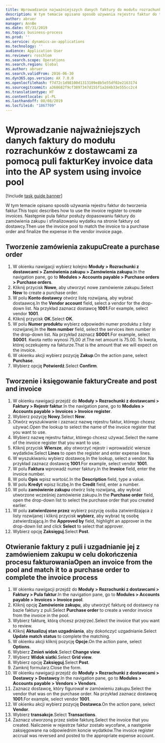 ```yaml
---
title: Wprowadzanie najważniejszych danych faktury do modułu rozrachunków z dostawcami za pomocą puli faktur
description: W tym temacie opisano sposób używania rejestru faktur do tworzenia faktur.
author: abruer
manager: AnnBe
ms.date: 07/31/2019
ms.topic: business-process
ms.prod: ''
ms.service: dynamics-ax-applications
ms.technology: ''
audience: Application User
ms.reviewer: roschlom
ms.search.scope: Operations
ms.search.region: Global
ms.author: abruer
ms.search.validFrom: 2016-06-30
ms.dyn365.ops.version: AX 7.0.0
ms.openlocfilehash: f7d72c1d98100d1313109e8b5e55df02e2163174
ms.sourcegitcommit: a368682f9cf3897347d155f1a2d4b33e555cc2c4
ms.translationtype: HT
ms.contentlocale: pl-PL
ms.lasthandoff: 08/08/2019
ms.locfileid: "1867709"
---
```

# <a name="key-invoice-data-into-the-ap-system-using-invoice-pool"></a><span data-ttu-id="8bbef-103">Wprowadzanie najważniejszych danych faktury do modułu rozrachunków z dostawcami za pomocą puli faktur</span><span class="sxs-lookup"><span data-stu-id="8bbef-103">Key invoice data into the AP system using invoice pool</span></span>

[!include [task guide banner](../../includes/task-guide-banner.md)]

<span data-ttu-id="8bbef-104">W tym temacie opisano sposób używania rejestru faktur do tworzenia faktur.</span><span class="sxs-lookup"><span data-stu-id="8bbef-104">This topic describes how to use the invoice register to create invoices.</span></span> <span data-ttu-id="8bbef-105">Następnie pula faktur posłuży dopasowaniu faktury do zamówienia zakupu i sfinalizowaniu wydatku na stronie faktury od dostawcy.</span><span class="sxs-lookup"><span data-stu-id="8bbef-105">Then use the invoice pool to match the invoice to a purchase order and finalize the expense in the vendor invoice page.</span></span>


## <a name="create-a-purchase-order"></a><span data-ttu-id="8bbef-106">Tworzenie zamówienia zakupu</span><span class="sxs-lookup"><span data-stu-id="8bbef-106">Create a purchase order</span></span>
1. <span data-ttu-id="8bbef-107">W okienku nawigacji wybierz kolejno **Moduły > Rozrachunki z dostawcami > Zamówienia zakupu > Zamówienia zakupu**.</span><span class="sxs-lookup"><span data-stu-id="8bbef-107">In the navigation pane, go to **Modules > Accounts payable > Purchase orders > Purchase orders**.</span></span>
2. <span data-ttu-id="8bbef-108">Kliknij przycisk **Nowe**, aby utworzyć nowe zamówienie zakupu.</span><span class="sxs-lookup"><span data-stu-id="8bbef-108">Select **New** to create a purchase order.</span></span>
3. <span data-ttu-id="8bbef-109">W polu **Konto dostawcy** otwórz listę rozwijaną, aby wybrać dostaawcę.</span><span class="sxs-lookup"><span data-stu-id="8bbef-109">In the **Vendor account** field, select a vendor for the drop-down list.</span></span> <span data-ttu-id="8bbef-110">Na przykład zaznacz dostawcę **1001**.</span><span class="sxs-lookup"><span data-stu-id="8bbef-110">For example, select vendor **1001**.</span></span>
4. <span data-ttu-id="8bbef-111">Kliknij przycisk **OK**.</span><span class="sxs-lookup"><span data-stu-id="8bbef-111">Select **OK**.</span></span>
5. <span data-ttu-id="8bbef-112">W polu **Numer produktu** wybierz odpowiedni numer produktu z listy rozwijanej.</span><span class="sxs-lookup"><span data-stu-id="8bbef-112">In the **Item number** field, select the services item number in the drop-down list.</span></span> <span data-ttu-id="8bbef-113">Na przykład zaznacz **S0001**.</span><span class="sxs-lookup"><span data-stu-id="8bbef-113">For example, select **S0001**.</span></span> <span data-ttu-id="8bbef-114">Kwota netto wynosi 75,00 zł.</span><span class="sxs-lookup"><span data-stu-id="8bbef-114">The net amount is 75.00.</span></span>  <span data-ttu-id="8bbef-115">To kwota, której oczekujemy na fakturze.</span><span class="sxs-lookup"><span data-stu-id="8bbef-115">That is the amount that we will expect on the invoice.</span></span>  
6. <span data-ttu-id="8bbef-116">W okienku akcji wybierz pozycję **Zakup**.</span><span class="sxs-lookup"><span data-stu-id="8bbef-116">On the action pane, select **Purchase**.</span></span>
7. <span data-ttu-id="8bbef-117">Wybierz opcję **Potwierdź**.</span><span class="sxs-lookup"><span data-stu-id="8bbef-117">Select **Confirm**.</span></span>

## <a name="create-and-post-and-invoice"></a><span data-ttu-id="8bbef-118">Tworzenie i księgowanie faktury</span><span class="sxs-lookup"><span data-stu-id="8bbef-118">Create and post and invoice</span></span>
1. <span data-ttu-id="8bbef-119">W okienku nawigacji przejdź do **Moduły > Rozrachunki z dostawcami > Faktury > Rejestr faktur**.</span><span class="sxs-lookup"><span data-stu-id="8bbef-119">In the navigation pane, go to **Modules > Accounts payable > Invoices > Invoice register**.</span></span>
2. <span data-ttu-id="8bbef-120">Wybierz pozycję **Nowy**.</span><span class="sxs-lookup"><span data-stu-id="8bbef-120">Select **New**.</span></span>
3. <span data-ttu-id="8bbef-121">Otwórz wyszukiwanie i zaznacz nazwę rejestru faktur, którego chcesz używać.</span><span class="sxs-lookup"><span data-stu-id="8bbef-121">Open the lookup to select the name of the invoice register that you want to use.</span></span>
4. <span data-ttu-id="8bbef-122">Wybierz nazwę rejestru faktur, którego chcesz używać.</span><span class="sxs-lookup"><span data-stu-id="8bbef-122">Select the name of the invoice register that you want to use.</span></span>
5. <span data-ttu-id="8bbef-123">Kliknij przycisk **Wiersze**, aby otworzyć rejestr i wprowadzić wiersze wydatków.</span><span class="sxs-lookup"><span data-stu-id="8bbef-123">Select **Lines** to open the register and enter expense lines.</span></span>
6. <span data-ttu-id="8bbef-124">W wyszukiwaniu wybierz dostawcę.</span><span class="sxs-lookup"><span data-stu-id="8bbef-124">In the lookup, select a vendor.</span></span> <span data-ttu-id="8bbef-125">Na przykład zaznacz dostawcę **1001**.</span><span class="sxs-lookup"><span data-stu-id="8bbef-125">For example, select vendor **1001**.</span></span>
7. <span data-ttu-id="8bbef-126">W polu **Faktura** wprowadź numer faktury.</span><span class="sxs-lookup"><span data-stu-id="8bbef-126">In the **Invoice** field, enter the invoice number.</span></span>
8. <span data-ttu-id="8bbef-127">W polu **Opis** wpisz wartość.</span><span class="sxs-lookup"><span data-stu-id="8bbef-127">In the **Description** field, type a value.</span></span>
9. <span data-ttu-id="8bbef-128">W polu **Kredyt** wpisz liczbę.</span><span class="sxs-lookup"><span data-stu-id="8bbef-128">In the **Credit** field, enter a number.</span></span>
10. <span data-ttu-id="8bbef-129">W polu **zamówienie zakupu** otwórz listę rozwijaną, aby wybrać utworzone wcześniej zamówienie zakupu.</span><span class="sxs-lookup"><span data-stu-id="8bbef-129">In the **Purchase order** field, open the drop-down list to select the purchase order that you created earlier.</span></span>
11. <span data-ttu-id="8bbef-130">W polu **zatwierdzone przez** wybierz pozycję osoba zatwierdzająca z listy rozwijanej i kliknij przycisk **wybierz**, aby wybrać tę osobę zatwierdzającą.</span><span class="sxs-lookup"><span data-stu-id="8bbef-130">In the **Approved by** field, highlight an approver in the drop-down list and click **Select** to select that approver.</span></span>
12. <span data-ttu-id="8bbef-131">Wybierz opcję **Zaksięguj**.</span><span class="sxs-lookup"><span data-stu-id="8bbef-131">Select **Post**.</span></span>

## <a name="open-an-invoice-from-the-pool-and-match-it-to-a-purchase-order-to-complete-the-invoice-process"></a><span data-ttu-id="8bbef-132">Otwieranie faktury z puli i uzgadnianie jej z zamówieniem zakupu w celu dokończenia procesu fakturowania</span><span class="sxs-lookup"><span data-stu-id="8bbef-132">Open an invoice from the pool and match it to a purchase order to complete the invoice process</span></span>
1. <span data-ttu-id="8bbef-133">W okienku nawigacji przejdź do **Moduły > Rozrachunki z dostawcami > Faktury > Pula faktur**.</span><span class="sxs-lookup"><span data-stu-id="8bbef-133">In the navigation pane, go to **Modules > Accounts payable > Invoices > Invoice pool**.</span></span>
2. <span data-ttu-id="8bbef-134">Kliknij opcję **Zamówienie zakupu**, aby utworzyć fakturę od dostawcy na bazie faktury z puli.</span><span class="sxs-lookup"><span data-stu-id="8bbef-134">Select **Purchase order** to create a vendor invoice from the invoice in the pool.</span></span>
3. <span data-ttu-id="8bbef-135">Wybierz fakturę, którą chcesz przejrzeć.</span><span class="sxs-lookup"><span data-stu-id="8bbef-135">Select the invoice that you want to review.</span></span>
4. <span data-ttu-id="8bbef-136">Kliknij **Aktualizuj stan uzgadniania**, aby dokończyć uzgadnianie.</span><span class="sxs-lookup"><span data-stu-id="8bbef-136">Select **Update match status** to complete the matching.</span></span>
5. <span data-ttu-id="8bbef-137">W okienku akcji kliknij pozycję **Opcje**.</span><span class="sxs-lookup"><span data-stu-id="8bbef-137">On the action pane, select **Options**.</span></span>
6. <span data-ttu-id="8bbef-138">Wybierz **Zmień widok**.</span><span class="sxs-lookup"><span data-stu-id="8bbef-138">Select **Change view**.</span></span>
7. <span data-ttu-id="8bbef-139">Wybierz **Widok siatki**.</span><span class="sxs-lookup"><span data-stu-id="8bbef-139">Select **Grid view**.</span></span>
8. <span data-ttu-id="8bbef-140">Wybierz opcję **Zaksięguj**.</span><span class="sxs-lookup"><span data-stu-id="8bbef-140">Select **Post**.</span></span>
9. <span data-ttu-id="8bbef-141">Zamknij formularz.</span><span class="sxs-lookup"><span data-stu-id="8bbef-141">Close the form.</span></span>
10. <span data-ttu-id="8bbef-142">W okienku nawigacji przejdź do **Moduły > Rozrachunki z dostawcami > Dostawcy > Dostawcy**.</span><span class="sxs-lookup"><span data-stu-id="8bbef-142">In the navigation pane, go to **Modules > Accounts payable > Vendors > Vendors**.</span></span>
11. <span data-ttu-id="8bbef-143">Zaznacz dostawcę, który figurował w zamówieniu zakupu.</span><span class="sxs-lookup"><span data-stu-id="8bbef-143">Select the vendor that was on the purchase order.</span></span> <span data-ttu-id="8bbef-144">Na przykład zaznacz dostawcę **1001**.</span><span class="sxs-lookup"><span data-stu-id="8bbef-144">For example, select vendor **1001**.</span></span>
12. <span data-ttu-id="8bbef-145">W okienku akcji wybierz pozycję **Dostawca**.</span><span class="sxs-lookup"><span data-stu-id="8bbef-145">On the action pane, select **Vendor**.</span></span>
13. <span data-ttu-id="8bbef-146">Wybierz **transakcje**.</span><span class="sxs-lookup"><span data-stu-id="8bbef-146">Select **Transactions**.</span></span>
14. <span data-ttu-id="8bbef-147">Zaznacz utworzoną przez siebie fakturę.</span><span class="sxs-lookup"><span data-stu-id="8bbef-147">Select the invoice that you created.</span></span> <span data-ttu-id="8bbef-148">Naliczenie w rejestrze faktur zostało wycofane, a następnie zaksięgowane na odpowiednim koncie wydatków.</span><span class="sxs-lookup"><span data-stu-id="8bbef-148">The invoice register accrual was reversed and posted to the appropriate expense account.</span></span>  

